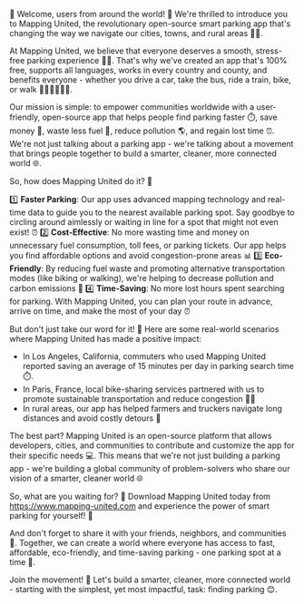 🎉 Welcome, users from around the world! 👋 We're thrilled to introduce you to Mapping United, the revolutionary open-source smart parking app that's changing the way we navigate our cities, towns, and rural areas 🚗💨.

At Mapping United, we believe that everyone deserves a smooth, stress-free parking experience 💆‍♀️. That's why we've created an app that's 100% free, supports all languages, works in every country and county, and benefits everyone - whether you drive a car, take the bus, ride a train, bike, or walk 🚌🚂🚴‍♂️🏃‍♀️.

Our mission is simple: to empower communities worldwide with a user-friendly, open-source app that helps people find parking faster ⏱️, save money 💸, waste less fuel 🌟, reduce pollution 🌎, and regain lost time ⏰. We're not just talking about a parking app - we're talking about a movement that brings people together to build a smarter, cleaner, more connected world 🌐.

So, how does Mapping United do it? 🤔

1️⃣ **Faster Parking**: Our app uses advanced mapping technology and real-time data to guide you to the nearest available parking spot. Say goodbye to circling around aimlessly or waiting in line for a spot that might not even exist! ⏰
2️⃣ **Cost-Effective**: No more wasting time and money on unnecessary fuel consumption, toll fees, or parking tickets. Our app helps you find affordable options and avoid congestion-prone areas 📊
3️⃣ **Eco-Friendly**: By reducing fuel waste and promoting alternative transportation modes (like biking or walking), we're helping to decrease pollution and carbon emissions 💚
4️⃣ **Time-Saving**: No more lost hours spent searching for parking. With Mapping United, you can plan your route in advance, arrive on time, and make the most of your day ⏰

But don't just take our word for it! 🤗 Here are some real-world scenarios where Mapping United has made a positive impact:

* In Los Angeles, California, commuters who used Mapping United reported saving an average of 15 minutes per day in parking search time ⏱️.
* In Paris, France, local bike-sharing services partnered with us to promote sustainable transportation and reduce congestion 🚴‍♂️
* In rural areas, our app has helped farmers and truckers navigate long distances and avoid costly detours 🌾

The best part? Mapping United is an open-source platform that allows developers, cities, and communities to contribute and customize the app for their specific needs 💻. This means that we're not just building a parking app - we're building a global community of problem-solvers who share our vision of a smarter, cleaner world 🌐

So, what are you waiting for? 🤔 Download Mapping United today from https://www.mapping-united.com and experience the power of smart parking for yourself! 📲

And don't forget to share it with your friends, neighbors, and communities 👫. Together, we can create a world where everyone has access to fast, affordable, eco-friendly, and time-saving parking - one parking spot at a time 💪.

Join the movement! 🎉 Let's build a smarter, cleaner, more connected world - starting with the simplest, yet most impactful, task: finding parking 😊.